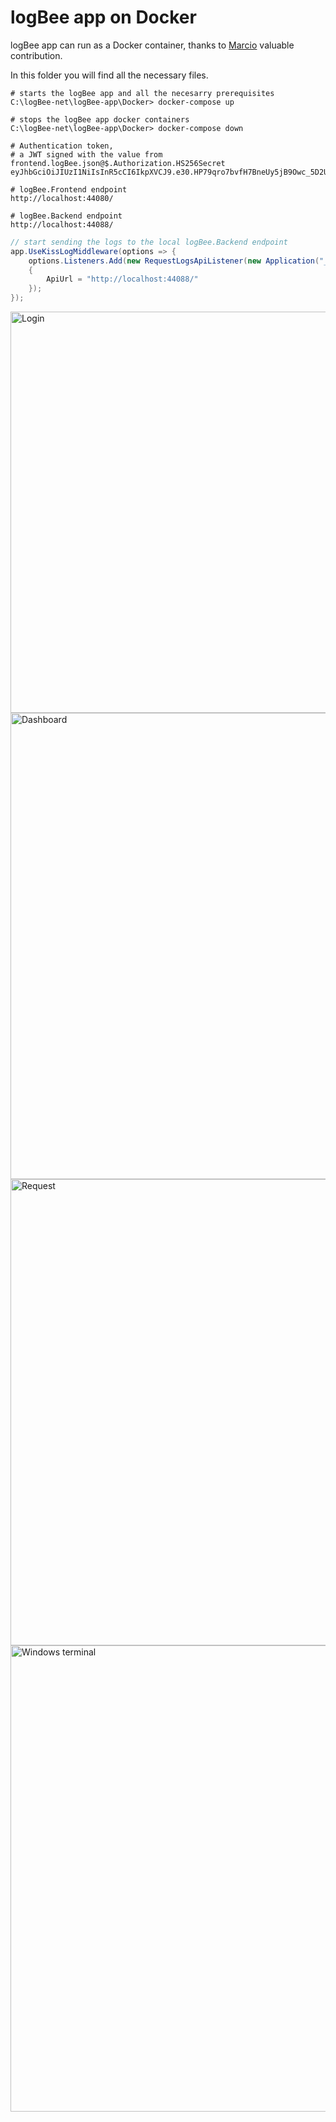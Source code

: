 # logBee app on Docker

logBee app can run as a Docker container, thanks to [Marcio](https://github.com/zimbres) valuable contribution.

In this folder you will find all the necessary files.

```none
# starts the logBee app and all the necesarry prerequisites
C:\logBee-net\logBee-app\Docker> docker-compose up

# stops the logBee app docker containers
C:\logBee-net\logBee-app\Docker> docker-compose down

# Authentication token,
# a JWT signed with the value from frontend.logBee.json@$.Authorization.HS256Secret
eyJhbGciOiJIUzI1NiIsInR5cCI6IkpXVCJ9.e30.HP79qro7bvfH7BneUy5jB9Owc_5D2UavFDulRETAl9E

# logBee.Frontend endpoint
http://localhost:44080/

# logBee.Backend endpoint
http://localhost:44088/
```

```csharp
// start sending the logs to the local logBee.Backend endpoint
app.UseKissLogMiddleware(options => {
    options.Listeners.Add(new RequestLogsApiListener(new Application("_OrganizationId_","_ApplicationId_"))
    {
        ApiUrl = "http://localhost:44088/"
    });
});
```

<img width="642" alt="Login" src="https://github.com/KissLog-net/KissLog-server/assets/39127098/30b3b8bd-d7d4-4e79-9e5d-771df2f41174">

<img width="746" alt="Dashboard" src="https://github.com/KissLog-net/KissLog-server/assets/39127098/a50d654e-5a0b-4094-b328-63dad69f2e53">

<img width="746" alt="Request" src="https://github.com/KissLog-net/KissLog-server/assets/39127098/21517eae-a70b-4ccc-8277-f1314a2850ac">

<img width="746" alt="Windows terminal" src="https://github.com/KissLog-net/KissLog-server/assets/39127098/50c1adbf-7a1b-4cec-a22a-ceefdf9a91b7">

